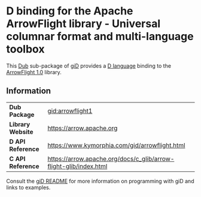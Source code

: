 # D binding for the Apache ArrowFlight library - Universal columnar format and multi-language toolbox

This [Dub](https://dub.pm/) sub-package of [giD](https://gid.dub.pm) provides a [D language](https://www.dlang.org) binding to the [ArrowFlight 1.0](https://arrow.apache.org) library.

## Information

|     |     |
| --- | --- |
| **Dub Package**          | [gid:arrowflight1](https://code.dlang.org/packages/gid%3Aarrowflight1)           |
| **Library Website**      | https://arrow.apache.org                                                         |
| **D API Reference**      | https://www.kymorphia.com/gid/arrowflight.html                                   |
| **C API Reference**      | https://arrow.apache.org/docs/c_glib/arrow-flight-glib/index.html                |

Consult the [giD README](https://github.com/Kymorphia/gid) for more information on programming with giD and links to examples.
